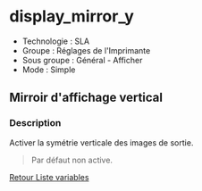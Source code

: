 # display_mirror_y

* Technologie : SLA
* Groupe : Réglages de l'Imprimante
* Sous groupe : Général - Afficher
* Mode : Simple

## Mirroir d'affichage vertical

### Description

Activer la symétrie verticale des images de sortie.

> Par défaut non active.

[Retour Liste variables](variable_list.md)